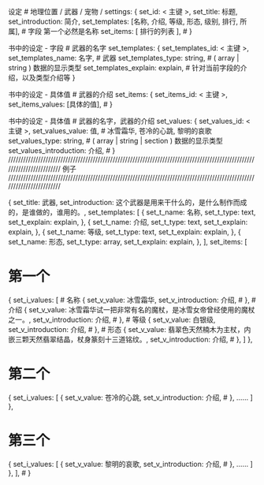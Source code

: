 设定 # 地理位置 / 武器 / 宠物 /
settings:
{
  set_id:                 < 主键 >,
  set_title:              标题,
  set_introduction:       简介,
  set_templates:           [名称, 介绍, 等级, 形态, 级别, 排行, 所属], # 字段 第一个必然是名称
  set_items:              [ 排行的列表 ], #
}

书中的设定 - 字段 # 武器的名字
set_templates:
{
  set_templates_id:                 < 主键 >,
  set_templates_name:               名字, # 武器
  set_templates_type:               string, # ( array | string ) 数据的显示类型
  set_templates_explain:            explain, # 针对当前字段的介绍，以及类型介绍等
}

书中的设定 - 具体值 # 武器的介绍
set_items:
{
  set_items_id:                 < 主键 >,
  set_items_values:             [具体的值], #
}

书中的设定 - 具体值 # 武器的名字，武器的介绍
set_values:
{
  set_values_id:                 < 主键 >,
  set_values_value:              值, # 冰雪霜华, 苍冷的心跳, 黎明的哀歌
  set_values_type:               string, # ( array | string |  section ) 数据的显示类型
  set_values_introduction:       介绍, #
}
////////////////////////////////////////////////////////////////////////////////////////////////////////////////////////
                                                    例子
////////////////////////////////////////////////////////////////////////////////////////////////////////////////////////



{
  set_title:              武器,
  set_introduction:       这个武器是用来干什么的，是什么制作而成的，是谁做的，谁用的。,
  set_templates:           [
    { set_t_name: 名称, set_t_type: text, set_t_explain: explain, },
    { set_t_name: 介绍, set_t_type: text, set_t_explain: explain, },
    { set_t_name: 等级, set_t_type: text, set_t_explain: explain, },
    { set_t_name: 形态, set_t_type: array, set_t_explain: explain, },
  ],
  set_items: [
   # 第一个
   {
      set_i_values:   [
        # 名称
        {
          set_v_value:              冰雪霜华,
          set_v_introduction:       介绍, #
        },
        # 介绍
        {
          set_v_value:              冰雪霜华试一把非常有名的魔杖，是冰雪女帝曾经使用的魔杖之一。,
          set_v_introduction:       介绍, #
        },
        # 等级
        {
          set_v_value:              白银级,
          set_v_introduction:       介绍, #
        },
        # 形态
        {
          set_v_value:              翡翠色天然楠木为主杖，内嵌三颗天然翡翠结晶，杖身篆刻十三道铭纹。,
          set_v_introduction:       介绍, #
        },
      ]
   },
   # 第二个
   {
      set_i_values:   [
        {
          set_v_value:              苍冷的心跳,
          set_v_introduction:       介绍, #
        },
        ……
      ]
   },
   # 第三个
   {
      set_i_values:   [
        {
          set_v_value:              黎明的哀歌,
          set_v_introduction:       介绍, #
        },
        ……
      ]
   },
  ], #
}